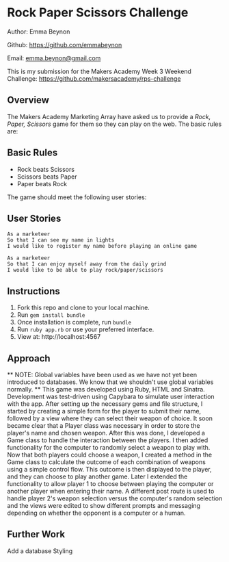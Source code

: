 Rock Paper Scissors Challenge
==================

Author: Emma Beynon

Github: https://github.com/emmabeynon

Email: emma.beynon@gmail.com


This is my submission for the Makers Academy Week 3 Weekend Challenge: https://github.com/makersacademy/rps-challenge

Overview
---------
The Makers Academy Marketing Array have asked us to provide a _Rock, Paper, Scissors_ game for them so they can play on the web.  The basic rules are:

## Basic Rules

- Rock beats Scissors
- Scissors beats Paper
- Paper beats Rock

The game should meet the following user stories:

User Stories
------------
```
As a marketeer
So that I can see my name in lights
I would like to register my name before playing an online game

As a marketeer
So that I can enjoy myself away from the daily grind
I would like to be able to play rock/paper/scissors
```

Instructions
------------
1. Fork this repo and clone to your local machine.
2. Run ```gem install bundle```
3. Once installation is complete, run ```bundle```
4. Run ```ruby app.rb``` or use your preferred interface.
5. View at: http://localhost:4567

Approach
---------
** NOTE: Global variables have been used as we have not yet been introduced to databases.  We know that we shouldn't use global variables normally. **
This game was developed using Ruby, HTML and Sinatra.  Development was test-driven using Capybara to simulate user interaction with the app.  After setting up the necessary gems and file structure, I started by creating a simple form for the player to submit their name, followed by a view where they can select their weapon of choice.  It soon became clear that a Player class was necessary in order to store the player's name and chosen weapon.  After this was done, I developed a Game class to handle the interaction between the players.  I then added functionality for the computer to randomly select a weapon to play with.  Now that both players could choose a weapon, I created a method in the Game class to calculate the outcome of each combination of weapons using a simple control flow.  This outcome is then displayed to the player, and they can choose to play another game.  Later I extended the functionality to allow player 1 to choose between playing the computer or another player when entering their name.  A different post route is used to handle player 2's weapon selection versus the computer's random selection and the views were edited to show different prompts and messaging depending on whether the opponent is a computer or a human.

Further Work
-------------
Add a database
Styling
